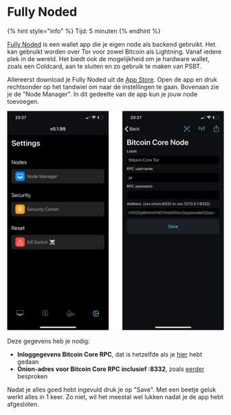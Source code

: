 # Fully Noded

{% hint style="info" %}
Tijd: 5 minuten
{% endhint %}

[Fully Noded](https://github.com/Fonta1n3/FullyNoded#why-fully-noded%EF%B8%8F) is een wallet app die je eigen node als backend gebruikt. Het kan gebruikt worden over Tor voor zowel Bitcoin als Lightning. Vanaf iedere plek in de wereld. Het biedt ook de mogelijkheid om je hardware wallet, zoals een Coldcard, aan te sluiten en zo gebruik te maken van PSBT.

Allereerst download je Fully Noded uit de [App Store](https://apps.apple.com/us/app/fully-noded/id1436425586). Open de app en druk rechtsonder op het tandwiel om naar de instellingen te gaan. Bovenaan zie je de "Node Manager". In dit gedeelte van de app kun je jouw node toevoegen.

![Het instellen van jouw eigen node in Fully Noded](../.gitbook/assets/instel.png)

Deze gegevens heb je nodig:

* **Inloggegevens Bitcoin Core RPC**, dat is hetzelfde als je [hier](https://node.bitdeal.nl/bitcoin-core/configuratie-en-starten#authenticatie) hebt gedaan
* **Onion-adres voor Bitcoin Core RPC inclusief :8332**, zoals [eerder](https://node.bitdeal.nl/bitcoin-core/tor-aanpassen#onion-adres) besproken

Nadat je alles goed hebt ingevuld druk je op "Save". Met een beetje geluk werkt alles in 1 keer. Zo niet, wil het meestal wel lukken nadat je de app hebt afgesloten.

